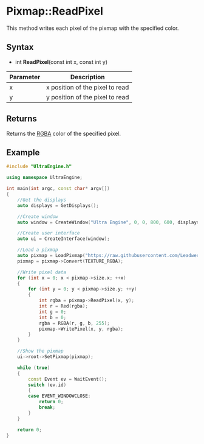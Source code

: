 # Pixmap::ReadPixel

This method writes each pixel of the pixmap with the specified color.

## Syntax

- int **ReadPixel**(const int x, const int y)

| Parameter | Description |
|---|---|
| x | x position of the pixel to read |
| y | y position of the pixel to read |

## Returns

Returns the [RGBA](RGBA.md) color of the specified pixel.

## Example

```c++
#include "UltraEngine.h"

using namespace UltraEngine;

int main(int argc, const char* argv[])
{
    //Get the displays
    auto displays = GetDisplays();

    //Create window
    auto window = CreateWindow("Ultra Engine", 0, 0, 800, 600, displays[0]);

    //Create user interface
    auto ui = CreateInterface(window);

    //Load a pixmap
    auto pixmap = LoadPixmap("https://raw.githubusercontent.com/Leadwerks/Documentation/master/Assets/Materials/Ground/dirt01.dds");
    pixmap = pixmap->Convert(TEXTURE_RGBA);

    //Write pixel data
    for (int x = 0; x < pixmap->size.x; ++x)
    {
        for (int y = 0; y < pixmap->size.y; ++y)
        {
            int rgba = pixmap->ReadPixel(x, y);
            int r = Red(rgba);
            int g = 0;
            int b = 0;
            rgba = RGBA(r, g, b, 255);
            pixmap->WritePixel(x, y, rgba);
        }
    }

    //Show the pixmap
    ui->root->SetPixmap(pixmap);

    while (true)
    {
        const Event ev = WaitEvent();
        switch (ev.id)
        {
        case EVENT_WINDOWCLOSE:
            return 0;
            break;
        }
    }

    return 0;
}
```
